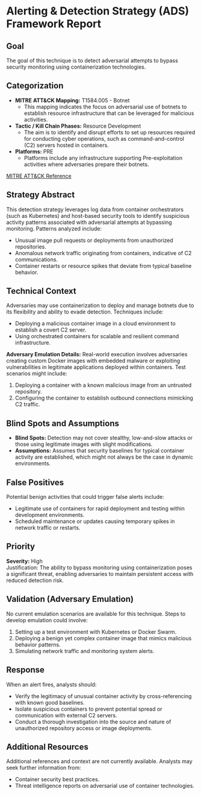 # Alerting & Detection Strategy (ADS) Framework Report

## Goal
The goal of this technique is to detect adversarial attempts to bypass security monitoring using containerization technologies.

## Categorization
- **MITRE ATT&CK Mapping:** T1584.005 - Botnet  
  - This mapping indicates the focus on adversarial use of botnets to establish resource infrastructure that can be leveraged for malicious activities.
- **Tactic / Kill Chain Phases:** Resource Development  
  - The aim is to identify and disrupt efforts to set up resources required for conducting cyber operations, such as command-and-control (C2) servers hosted in containers.
- **Platforms:** PRE  
  - Platforms include any infrastructure supporting Pre-exploitation activities where adversaries prepare their botnets.

[MITRE ATT&CK Reference](https://attack.mitre.org/techniques/T1584/005)

## Strategy Abstract
This detection strategy leverages log data from container orchestrators (such as Kubernetes) and host-based security tools to identify suspicious activity patterns associated with adversarial attempts at bypassing monitoring. Patterns analyzed include:

- Unusual image pull requests or deployments from unauthorized repositories.
- Anomalous network traffic originating from containers, indicative of C2 communications.
- Container restarts or resource spikes that deviate from typical baseline behavior.

## Technical Context
Adversaries may use containerization to deploy and manage botnets due to its flexibility and ability to evade detection. Techniques include:

- Deploying a malicious container image in a cloud environment to establish a covert C2 server.
- Using orchestrated containers for scalable and resilient command infrastructure.

**Adversary Emulation Details:**
Real-world execution involves adversaries creating custom Docker images with embedded malware or exploiting vulnerabilities in legitimate applications deployed within containers. Test scenarios might include:

1. Deploying a container with a known malicious image from an untrusted repository.
2. Configuring the container to establish outbound connections mimicking C2 traffic.

## Blind Spots and Assumptions
- **Blind Spots:** Detection may not cover stealthy, low-and-slow attacks or those using legitimate images with slight modifications.
- **Assumptions:** Assumes that security baselines for typical container activity are established, which might not always be the case in dynamic environments.

## False Positives
Potential benign activities that could trigger false alerts include:

- Legitimate use of containers for rapid deployment and testing within development environments.
- Scheduled maintenance or updates causing temporary spikes in network traffic or restarts.

## Priority
**Severity:** High  
Justification: The ability to bypass monitoring using containerization poses a significant threat, enabling adversaries to maintain persistent access with reduced detection risk.

## Validation (Adversary Emulation)
No current emulation scenarios are available for this technique. Steps to develop emulation could involve:

1. Setting up a test environment with Kubernetes or Docker Swarm.
2. Deploying a benign yet complex container image that mimics malicious behavior patterns.
3. Simulating network traffic and monitoring system alerts.

## Response
When an alert fires, analysts should:

- Verify the legitimacy of unusual container activity by cross-referencing with known good baselines.
- Isolate suspicious containers to prevent potential spread or communication with external C2 servers.
- Conduct a thorough investigation into the source and nature of unauthorized repository access or image deployments.

## Additional Resources
Additional references and context are not currently available. Analysts may seek further information from:

- Container security best practices.
- Threat intelligence reports on adversarial use of container technologies.
